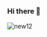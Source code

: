 ### Hi there 👋

![new12](https://user-images.githubusercontent.com/51439795/92330781-3ab77780-f07a-11ea-84f4-b33cd0d74ca9.gif)

